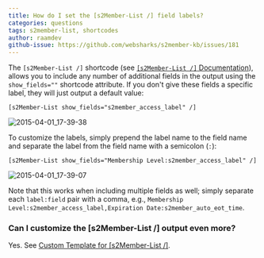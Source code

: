 ```yaml
---
title: How do I set the [s2Member-List /] field labels?
categories: questions
tags: s2member-list, shortcodes
author: raamdev
github-issue: https://github.com/websharks/s2member-kb/issues/181
---
```


The `[s2Member-List /]` shortcode (see [`[s2Member-List /]` Documentation](http://s2member.com/kb-article/s2member-list-shortcode-documentation/)), allows you to include any number of additional fields in the output using the `show_fields=""` shortcode attribute. If you don't give these fields a specific label, they will just output a default value:

```text
[s2Member-List show_fields="s2member_access_label" /]
```

![2015-04-01_17-39-38](https://cloud.githubusercontent.com/assets/53005/6953412/2f9cb1e0-d897-11e4-9490-f874b35a713a.png)

To customize the labels, simply prepend the label name to the field name and separate the label from the field name with a semicolon (`:`):

```text
[s2Member-List show_fields="Membership Level:s2member_access_label" /]
```

![2015-04-01_17-39-07](https://cloud.githubusercontent.com/assets/53005/6953416/37693736-d897-11e4-99e0-1d03458dff3a.png)

Note that this works when including multiple fields as well; simply separate each `label:field` pair with a comma, e.g., `Membership Level:s2member_access_label,Expiration Date:s2member_auto_eot_time`.

### Can I customize the [s2Member-List /] output even more?

Yes. See [Custom Template for [s2Member-List /]](http://s2member.com/kb-article/using-a-custom-template-for-s2member-list/).
